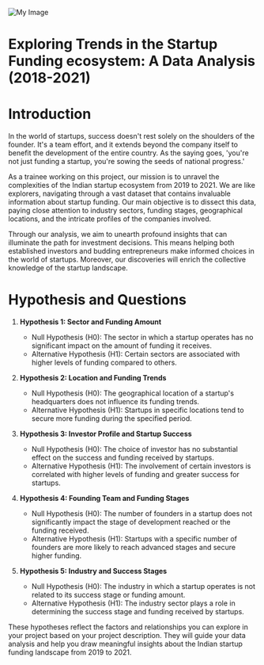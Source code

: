 ![My Image](https://www.mercy.edu/sites/default/files/2020-07/iStock-1150199386.jpg)

# Exploring Trends in the Startup Funding ecosystem: A Data Analysis (2018-2021)

# Introduction

In the world of startups, success doesn't rest solely on the shoulders of the founder. It's a team effort, and it extends beyond the company itself to benefit the development of the entire country. As the saying goes, 'you're not just funding a startup, you're sowing the seeds of national progress.' 

As a trainee working on this project, our mission is to unravel the complexities of the Indian startup ecosystem from 2019 to 2021. We are like explorers, navigating through a vast dataset that contains invaluable information about startup funding. Our main objective is to dissect this data, paying close attention to industry sectors, funding stages, geographical locations, and the intricate profiles of the companies involved. 

Through our analysis, we aim to unearth profound insights that can illuminate the path for investment decisions. This means helping both established investors and budding entrepreneurs make informed choices in the world of startups. Moreover, our discoveries will enrich the collective knowledge of the startup landscape. 
# Hypothesis and Questions

1. **Hypothesis 1: Sector and Funding Amount** 
   - Null Hypothesis (H0): The sector in which a startup operates has no significant impact on the amount of funding it receives.
   - Alternative Hypothesis (H1): Certain sectors are associated with higher levels of funding compared to others.

2. **Hypothesis 2: Location and Funding Trends**
   - Null Hypothesis (H0): The geographical location of a startup's headquarters does not influence its funding trends.
   - Alternative Hypothesis (H1): Startups in specific locations tend to secure more funding during the specified period.

3. **Hypothesis 3: Investor Profile and Startup Success**
   - Null Hypothesis (H0): The choice of investor has no substantial effect on the success and funding received by startups.
   - Alternative Hypothesis (H1): The involvement of certain investors is correlated with higher levels of funding and greater success for startups.

4. **Hypothesis 4: Founding Team and Funding Stages**
   - Null Hypothesis (H0): The number of founders in a startup does not significantly impact the stage of development reached or the funding received.
   - Alternative Hypothesis (H1): Startups with a specific number of founders are more likely to reach advanced stages and secure higher funding.

5. **Hypothesis 5: Industry and Success Stages**
   - Null Hypothesis (H0): The industry in which a startup operates is not related to its success stage or funding amount.
   - Alternative Hypothesis (H1): The industry sector plays a role in determining the success stage and funding received by startups.

These hypotheses reflect the factors and relationships you can explore in your project based on your project description. They will guide your data analysis and help you draw meaningful insights about the Indian startup funding landscape from 2019 to 2021.
